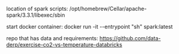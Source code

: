 location of spark scripts:  /opt/homebrew/Cellar/apache-spark/3.3.1/libexec/sbin

start docker container: docker run -it --entrypoint "sh" spark:latest

repo that has data and requirements:
https://github.com/data-derp/exercise-co2-vs-temperature-databricks